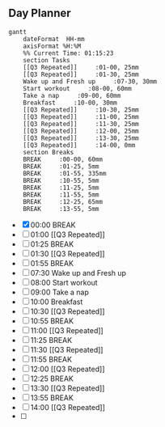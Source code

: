 ## Day Planner
```mermaid
gantt
    dateFormat  HH-mm
    axisFormat %H:%M
    %% Current Time: 01:15:23
    section Tasks
    [[Q3 Repeated]]     :01-00, 25mm
    [[Q3 Repeated]]     :01-30, 25mm
    Wake up and Fresh up     :07-30, 30mm
    Start workout     :08-00, 60mm
    Take a nap     :09-00, 60mm
    Breakfast     :10-00, 30mm
    [[Q3 Repeated]]     :10-30, 25mm
    [[Q3 Repeated]]     :11-00, 25mm
    [[Q3 Repeated]]     :11-30, 25mm
    [[Q3 Repeated]]     :12-00, 25mm
    [[Q3 Repeated]]     :13-30, 25mm
    [[Q3 Repeated]]     :14-00, 0mm
    section Breaks
    BREAK     :00-00, 60mm
    BREAK     :01-25, 5mm
    BREAK     :01-55, 335mm
    BREAK     :10-55, 5mm
    BREAK     :11-25, 5mm
    BREAK     :11-55, 5mm
    BREAK     :12-25, 65mm
    BREAK     :13-55, 5mm
```

- [x] 00:00 BREAK
- [ ] 01:00 [[Q3 Repeated]]
- [ ] 01:25 BREAK
- [ ] 01:30 [[Q3 Repeated]]
- [ ] 01:55 BREAK
- [ ] 07:30 Wake up and Fresh up
- [ ] 08:00 Start workout
- [ ] 09:00 Take a nap
- [ ] 10:00 Breakfast
- [ ] 10:30 [[Q3 Repeated]]
- [ ] 10:55 BREAK
- [ ] 11:00 [[Q3 Repeated]]
- [ ] 11:25 BREAK
- [ ] 11:30 [[Q3 Repeated]]
- [ ] 11:55 BREAK
- [ ] 12:00 [[Q3 Repeated]]
- [ ] 12:25 BREAK
- [ ] 13:30 [[Q3 Repeated]]
- [ ] 13:55 BREAK
- [ ] 14:00 [[Q3 Repeated]]
- [ ] 
